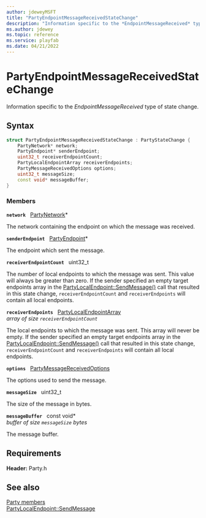 ```yaml
---
author: jdeweyMSFT
title: "PartyEndpointMessageReceivedStateChange"
description: "Information specific to the *EndpointMessageReceived* type of state change."
ms.author: jdewey
ms.topic: reference
ms.service: playfab
ms.date: 04/21/2022
---
```


# PartyEndpointMessageReceivedStateChange  

Information specific to the *EndpointMessageReceived* type of state change.  

## Syntax  
  
```cpp
struct PartyEndpointMessageReceivedStateChange : PartyStateChange {  
    PartyNetwork* network;  
    PartyEndpoint* senderEndpoint;  
    uint32_t receiverEndpointCount;  
    PartyLocalEndpointArray receiverEndpoints;  
    PartyMessageReceivedOptions options;  
    uint32_t messageSize;  
    const void* messageBuffer;  
}  
```
  
### Members  
  
**`network`** &nbsp; [PartyNetwork](../classes/PartyNetwork/partynetwork.md)*  
  
The network containing the endpoint on which the message was received.
  
**`senderEndpoint`** &nbsp; [PartyEndpoint](../classes/PartyEndpoint/partyendpoint.md)*  
  
The endpoint which sent the message.
  
**`receiverEndpointCount`** &nbsp; uint32_t  
  
The number of local endpoints to which the message was sent. This value will always be greater than zero. If the sender specified an empty target endpoints array in the [PartyLocalEndpoint::SendMessage()](../classes/PartyLocalEndpoint/methods/partylocalendpoint_sendmessage.md) call that resulted in this state change, ```receiverEndpointCount``` and ```receiverEndpoints``` will contain all local endpoints.
  
**`receiverEndpoints`** &nbsp; [PartyLocalEndpointArray](../typedefs.md)  
*array of size `receiverEndpointCount`*  
  
The local endpoints to which the message was sent. This array will never be empty. If the sender specified an empty target endpoints array in the [PartyLocalEndpoint::SendMessage()](../classes/PartyLocalEndpoint/methods/partylocalendpoint_sendmessage.md) call that resulted in this state change, ```receiverEndpointCount``` and ```receiverEndpoints``` will contain all local endpoints.
  
**`options`** &nbsp; [PartyMessageReceivedOptions](../enums/partymessagereceivedoptions.md)  
  
The options used to send the message.
  
**`messageSize`** &nbsp; uint32_t  
  
The size of the message in bytes.
  
**`messageBuffer`** &nbsp; const void*  
*buffer of size `messageSize` bytes*  
  
The message buffer.
  
  
## Requirements  
  
**Header:** Party.h
  
## See also  
[Party members](../party_members.md)  
[PartyLocalEndpoint::SendMessage](../classes/PartyLocalEndpoint/methods/partylocalendpoint_sendmessage.md)
  
  
